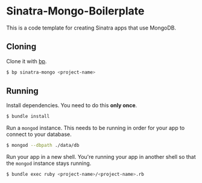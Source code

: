 # Sinatra-Mongo-Boilerplate
This is a code template for creating Sinatra apps that use MongoDB.

## Cloning
Clone it with [bp](http://github.com/code-boilerplates/bp).

```sh
$ bp sinatra-mongo <project-name>
```

## Running
Install dependencies. You need to do this **only once**.

```sh
$ bundle install
```

Run a `mongod` instance. This needs to be running in order for your app to connect to your database.

```sh
$ mongod --dbpath ./data/db
```

Run your app in a new shell. You're running your app in another shell so that the `mongod` instance stays running.

```sh
$ bundle exec ruby <project-name>/<project-name>.rb
```

